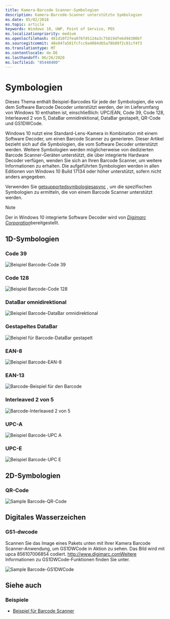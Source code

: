 ```yaml
---
title: Kamera-Barcode Scanner-Symbologien
description: Kamera-Barcode-Scanner unterstützte Symbologien
ms.date: 05/02/2018
ms.topic: article
keywords: Windows 10, UWP, Point of Service, POS
ms.localizationpriority: medium
ms.openlocfilehash: 481d10f2fea076f45124a3c75819dfe6494300bf
ms.sourcegitcommit: 48e047a581fcfcc9a4084d65a78b89f2c01cf4f3
ms.translationtype: MT
ms.contentlocale: de-DE
ms.lasthandoff: 06/26/2020
ms.locfileid: "85448400"
---
```

# <a name="symbologies"></a>Symbologien

Dieses Thema enthält Beispiel-Barcodes für jede der Symbologien, die von dem Software Barcode Decoder unterstützt werden, der im Lieferumfang von Windows 10 enthalten ist, einschließlich: UPC/EAN, Code 39, Code 128, Interleaved 2 von 5, DataBar omnidirektional, DataBar gestapelt, QR-Code und GS1DWCode.

Windows 10 nutzt eine Standard-Lens-Kamera in Kombination mit einem Software Decoder, um einen Barcode Scanner zu generieren. Dieser Artikel bezieht sich auf die Symbologien, die vom Software Decoder unterstützt werden. Weitere Symbologien werden möglicherweise von dedizierten Barcode Scanner-Geräten unterstützt, die über integrierte Hardware Decoder verfügen, wenden Sie sich an Ihren Barcode Scanner, um weitere Informationen zu erhalten. Die aufgeführten Symbologien werden in allen Editionen von Windows 10 Build 17134 oder höher unterstützt, sofern nicht anders angegeben.

Verwenden Sie [getsupportedsymbologiesasync](/uwp/api/windows.devices.pointofservice.barcodescanner.getsupportedsymbologiesasync) , um die spezifischen Symbologien zu ermitteln, die von einem Barcode Scanner unterstützt werden.

> [!NOTE]
> Der in Windows 10 integrierte Software Decoder wird von [*Digimarc Corporation*](https://www.digimarc.com/)bereitgestellt.

## <a name="1d-symbologies"></a>1D-Symbologien

### <a name="code-39"></a>Code 39
![Beispiel Barcode-Code 39](images/pos/sample-barcode-code39.png)

### <a name="code-128"></a>Code 128
![Beispiel Barcode-Code 128](images/pos/sample-barcode-code128.png)

### <a name="databar-omnidirectional"></a>DataBar omnidirektional
![Beispiel Barcode-DataBar omnidirektional](images/pos/sample-barcode-databar-omnidirectional.png) 
### <a name="databar-stacked"></a>Gestapeltes DataBar
![Beispiel für Barcode-DataBar gestapelt](images/pos/sample-barcode-databar-stacked.png)

### <a name="ean-8"></a>EAN-8
![Beispiel Barcode-EAN-8](images/pos/sample-barcode-ean8.png)

### <a name="ean-13"></a>EAN-13
![Barcode-Beispiel für den Barcode](images/pos/sample-barcode-ean13.png)

### <a name="interleaved-2-of-5"></a>Interleaved 2 von 5
![Barcode-Interleaved 2 von 5](images/pos/sample-barcode-interleaved-2-of-5.png)

### <a name="upc-a"></a>UPC-A
![Beispiel Barcode-UPC A](images/pos/sample-barcode-upca.png)

### <a name="upc-e"></a>UPC-E
![Beispiel Barcode-UPC E](images/pos/sample-barcode-upce.png)

## <a name="2d-symbologies"></a>2D-Symbologien
### <a name="qr-code"></a>QR-Code
![Sample Barcode-QR-Code](images/pos/sample-barcode-qrcode.png)

## <a name="digital-watermark"></a>Digitales Wasserzeichen
### <a name="gs1-dwcode"></a>GS1-dwcode

Scannen Sie das Image eines Pakets unten mit Ihrer Kamera Barcode Scanner-Anwendung, um GS1DWCode in Aktion zu sehen.  Das Bild wird mit upca 856107006854 codiert.  http://www.digimarc.comWeitere Informationen zu GS1DWCode-Funktionen finden Sie unter.

![Sample Barcode-GS1DWCode](images/pos/Rice-Box-V7.jpg)

## <a name="see-also"></a>Siehe auch

### <a name="samples"></a>Beispiele

- [Beispiel für Barcode Scanner](https://github.com/microsoft/Windows-universal-samples/tree/master/Samples/BarcodeScanner)
